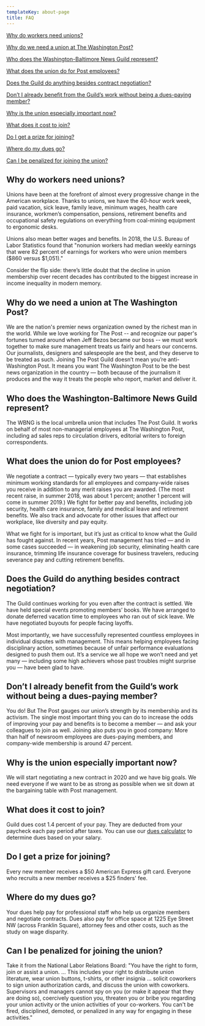 ```yaml
---
templateKey: about-page
title: FAQ
---
```


[Why do workers need unions?](#why-a-union)

[Why do we need a union at The Washington Post?](#why-a-union-wapo)

[Who does the Washington-Baltimore News Guild represent?](#who-is-wbng)

[What does the union do for Post employees?](#what-does-the-union-do)

[Does the Guild do anything besides contract negotiation?](#what-else-does-the-union-do)

[Don’t I already benefit from the Guild’s work without being a dues-paying member?](#benefit-without-dues)

[Why is the union especially important now?](#why-now)

[What does it cost to join?](#cost)

[Do I get a prize for joining?](#prize)

[Where do my dues go?](#where-do-dues-go)

[Can I be penalized for joining the union?](#can-i-be-penalized)

<a id="why-a-union"></a>

## **Why do workers need unions?**

Unions have been at the forefront of almost every progressive change in the American workplace. Thanks to unions, we have the 40-hour work week, paid vacation, sick leave, family leave, minimum wages, health care insurance, workmen’s compensation, pensions, retirement benefits and occupational safety regulations on everything from coal-mining equipment to ergonomic desks.

Unions also mean better wages and benefits. In 2018, the U.S. Bureau of Labor Statistics found that "nonunion workers had median weekly earnings that were 82 percent of earnings for workers who were union members ($860 versus $1,051)."

Consider the flip side: there’s little doubt that the decline in union membership over recent decades has contributed to the biggest increase in income inequality in modern memory.

<a id="why-a-union-wapo"></a>

## Why do we need a union at The Washington Post?

We are the nation's premier news organization owned by the richest man in the world. While we love working for The Post -- and recognize our paper's fortunes turned around when Jeff Bezos became our boss -- we must work together to make sure management treats us fairly and hears our concerns. Our journalists, designers and salespeople are the best, and they deserve to be treated as such. Joining The Post Guild doesn’t mean you’re anti-Washington Post. It means you want The Washington Post to be the best news organization in the country — both because of the journalism it produces and the way it treats the people who report, market and deliver it.

<a id="who-is-wbng"></a>

## Who does the Washington-Baltimore News Guild represent?

The WBNG is the local umbrella union that includes The Post Guild. It works on behalf of most non-managerial employees at The Washington Post, including ad sales reps to circulation drivers, editorial writers to foreign correspondents.

<a id="what-does-the-union-do"></a>

## What does the union do for Post employees?

We negotiate a contract — typically every two years — that establishes minimum working standards for all employees and company-wide raises you receive in addition to any merit raises you are awarded. (The most recent raise, in summer 2018, was about 1 percent; another 1 percent will come in summer 2019.) We fight for better pay and benefits, including job security, health care insurance, family and medical leave and retirement benefits. We also track and advocate for other issues that affect our workplace, like diversity and pay equity.

What we fight for is important, but it’s just as critical to know what the Guild has fought against. In recent years, Post management has tried — and in some cases succeeded — in weakening job security, eliminating health care insurance, trimming life insurance coverage for business travelers, reducing severance pay and cutting retirement benefits.

<a id="what-else-does-the-union-do"></a>

## Does the Guild do anything besides contract negotiation?

The Guild continues working for you even after the contract is settled. We have held special events promoting members’ books. We have arranged to donate deferred vacation time to employees who ran out of sick leave. We have negotiated buyouts for people facing layoffs.

Most importantly, we have successfully represented countless employees in individual disputes with management. This means helping employees facing disciplinary action, sometimes because of unfair performance evaluations designed to push them out. It’s a service we all hope we won’t need and yet many — including some high achievers whose past troubles might surprise you — have been glad to have.

<a id="benefit-without-dues"></a>

## Don’t I already benefit from the Guild’s work without being a dues-paying member?

You do! But The Post gauges our union’s strength by its membership and its activism. The single most important thing you can do to increase the odds of improving your pay and benefits is to become a member — and ask your colleagues to join as well. Joining also puts you in good company: More than half of newsroom employees are dues-paying members, and company-wide membership is around 47 percent.

<a id="why-now"></a>

## Why is the union especially important now?

We will start negotiating a new contract in 2020 and we have big goals. We need everyone if we want to be as strong as possible when we sit down at the bargaining table with Post management.

<a id="cost"></a>

## What does it cost to join?

Guild dues cost 1.4 percent of your pay. They are deducted from your paycheck each pay period after taxes. You can use our [dues calculator](/dues) to determine dues based on your salary.

<a id="prize"></a>

## Do I get a prize for joining?

Every new member receives a $50 American Express gift card. Everyone who recruits a new member receives a $25 finders' fee.

<a id="where-do-dues-go"></a>

## Where do my dues go?

Your dues help pay for professional staff who help us organize members and negotiate contracts. Dues also pay for office space at 1225 Eye Street NW (across Franklin Square), attorney fees and other costs, such as the study on wage disparity.

<a id="can-i-be-penalized"></a>

## Can I be penalized for joining the union?

Take it from the National Labor Relations Board: "You have the right to form, join or assist a union. ... This includes your right to distribute union literature, wear union buttons, t-shirts, or other insignia ... solicit coworkers to sign union authorization cards, and discuss the union with coworkers. Supervisors and managers cannot spy on you (or make it appear that they are doing so), coercively question you, threaten you or bribe you regarding your union activity or the union activities of your co-workers. You can't be fired, disciplined, demoted, or penalized in any way for engaging in these activities."
